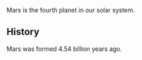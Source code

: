 Mars is the fourth planet in our solar system.

## History

Mars was formed 4.54 billion years ago.
